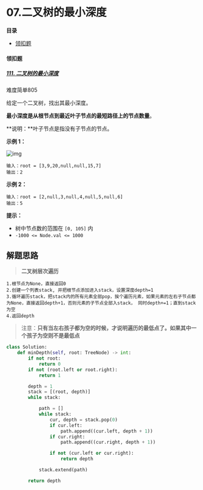 # 07.二叉树的最小深度

**目录**

- [领扣题](#领扣题)





#### **领扣题**

##### [111. 二叉树的最小深度](https://leetcode.cn/problems/minimum-depth-of-binary-tree/)

难度简单805

给定一个二叉树，找出其最小深度。

**最小深度是从根节点到最近叶子节点的最短路径上的节点数量**。

**说明：**叶子节点是指没有子节点的节点。

 

**示例 1：**

![img](https://assets.leetcode.com/uploads/2020/10/12/ex_depth.jpg)

```
输入：root = [3,9,20,null,null,15,7]
输出：2
```

**示例 2：**

```
输入：root = [2,null,3,null,4,null,5,null,6]
输出：5
```

 

**提示：**

- 树中节点数的范围在 `[0, 105]` 内
- `-1000 <= Node.val <= 1000`





## 解题思路

> **二叉树层次遍历**

```
1.根节点为None，直接返回0
2.创建一个列表stack, 并把根节点添加进入stack，设置深度depth=1
3.循环遍历stack，把stack内的所有元素全部pop，挨个遍历元素，如果元素的左右子节点都为None，直接返回depth+1，否则元素的子节点全部入stack， 同时depth+=1；直到stack为空
4.返回depth
```

> 注意：**只有当左右孩子都为空的时候，才说明遍历的最低点了。如果其中一个孩子为空则不是最低点**
>

```python
class Solution:
    def minDepth(self, root: TreeNode) -> int:
        if not root:
            return 0
        if not (root.left or root.right):
            return 1

        depth = 1
        stack = [(root, depth)]
        while stack:

            path = []
            while stack:
                cur, depth = stack.pop(0)
                if cur.left:
                    path.append((cur.left, depth + 1))
                if cur.right:
                    path.append((cur.right, depth + 1))

                if not (cur.left or cur.right):
                    return depth

            stack.extend(path)

        return depth
```

